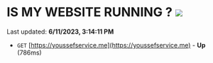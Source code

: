 # IS MY WEBSITE RUNNING ? [![](https://img.shields.io/static/v1?label=Sponsor&message=%E2%9D%A4&logo=GitHub&color=%23fe8e86)](https://github.com/sponsors/<username>)

Last updated: **6/11/2023, 3:14:11 PM**

- `GET` [https://youssefservice.me](https://youssefservice.me) - **Up** (786ms)
